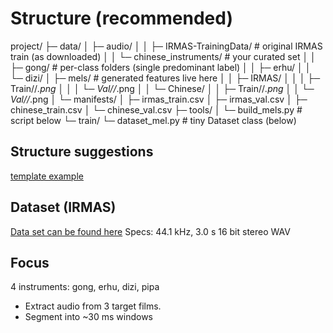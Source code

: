 # Structure (recommended)

project/
├─ data/
│  ├─ audio/
│  │  ├─ IRMAS-TrainingData/            # original IRMAS train (as downloaded)
│  │  └─ chinese_instruments/           # your curated set
│  │     ├─ gong/                       # per-class folders (single predominant label)
│  │     ├─ erhu/
│  │     └─ dizi/
│  ├─ mels/                             # generated features live here
│  │  ├─ IRMAS/
│  │  │  ├─ Train/<class>/*.png
│  │  │  └─ Val/<class>/*.png
│  │  └─ Chinese/
│  │     ├─ Train/<class>/*.png
│  │     └─ Val/<class>/*.png
│  └─ manifests/
│     ├─ irmas_train.csv
│     ├─ irmas_val.csv
│     ├─ chinese_train.csv
│     └─ chinese_val.csv
├─ tools/
│  └─ build_mels.py                     # script below
└─ train/
   └─ dataset_mel.py                    # tiny Dataset class (below)

## Structure suggestions

[template example](https://github.com/victoresque/pytorch-template)

## Dataset (IRMAS)

[Data set can be found here](https://zenodo.org/records/1290750#.WzCwSRyxXMU)
Specs: 44.1 kHz, 3.0 s 16 bit stereo WAV

## Focus

4 instruments: gong, erhu, dizi, pipa
- Extract audio from 3 target films.
- Segment into ~30 ms windows 